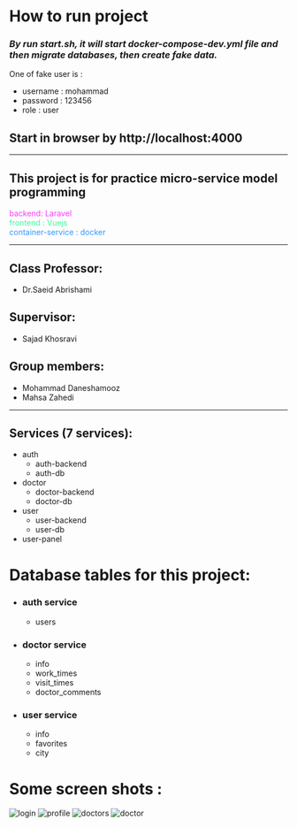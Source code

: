 # How to run project
### *By run **start.sh**, it will start docker-compose-dev.yml file and then migrate databases, then create fake data.*
One of fake user is :
* username : mohammad
* password : 123456
* role : user
## Start in browser by http://localhost:4000
---
## This project is for practice micro-service model programming
<div style="color:rgb(255,55,255)">backend: Laravel</div>
<div style="color:rgb(50,255,155)">frontend : Vuejs</div>
<div style="color:rgb(50,150,255)">container-service : docker</div>

---
## Class Professor:
* Dr.Saeid Abrishami
## Supervisor:
* Sajad Khosravi
## Group members:
* Mohammad Daneshamooz
* Mahsa Zahedi
---
## **Services** (7 services):
* auth 
    * auth-backend 
    * auth-db
* doctor 
    * doctor-backend
    * doctor-db
* user
    * user-backend
    * user-db
* user-panel
# Database tables for this project:
* ### auth service
    * users
* ### doctor service
    * info
    * work_times
    * visit_times
    * doctor_comments
* ### user service
    * info
    * favorites
    * city

# Some screen shots :
![login](https://api.programai.ir/storage/pubmd/login.png)
![profile](https://api.programai.ir/storage/pubmd/profile.png)
![doctors](https://api.programai.ir/storage/pubmd/doctors.png)
![doctor](https://api.programai.ir/storage/pubmd/doctor.png)



